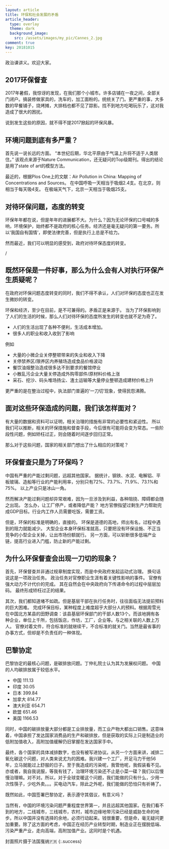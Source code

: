 ```yaml
---
layout: article
title: 环保和社会发展的矛盾
article_header:
  type: overlay
  theme: dark
  background_image:
    src: /assets/images/my_pic/Cannes_2.jpg
comment: true
key: 20181015
---
```


政治课讲义。欢迎大家。

<!--more-->

## 2017环保督查

2017年暑假，我惊讶的发现，在我们那个小城市。许多店铺在一夜之间，全部关门闭户。搞装修做家具的，洗车的，加工面粉的。统统关了门。更严重的事，大多数的早餐铺子，烧烤摊，大排档也都不见了踪影。找不到地方吃喝玩乐了，这对我造成了很大的困扰。

说到发生这些的原因，就不得不提2017掀起的环保风暴。

## 环境问题到底有多严重？

首先说一说长远的方面。
“本世纪后期，华北平原由于气温上升将不适于人类居住。”
该观点来源于Nature Communication，还无疑问的Top级期刊。得出的结论是用了state of art的模型方法。

最近的，根据Plos One上的文献：Air Pollution in China: Mapping of Concentrations and Sources。
在中国呼吸一天相当于吸烟2.4支。在北京，则相当于每天吸4支。
在极端天气下，北京一天相当于吸烟25支。

## 对待环保问题，态度的转变

环保年年都在说，但是年年的进展都不大。为什么？因为无论环保的口号喊的多响，环境保护，始终都不是政府的核心任务。经济还是毫无疑问的第一要务。所以‘我国自有国情’，即使法律完善，但是执行上总是不给力。

然而最近，我们可以明显的感受到，政府对待环保态度的转变。

/<Place Holder>

## 既然环保是一件好事，那么为什么会有人对执行环保产生质疑呢？

在政府对环保问题态度转变的同时，我们不得不承认，人们对环保的态度也正在发生微妙的转变。

环保和经济，至少在目前，是不可兼得的。矛盾正是来源于。
当为了环保影响到了人们的生活的时候，那么人们对待环保的态度所发生的转变也就不足为奇了。

- 人们的生活出现了各种不便利，生活成本增加。
- 很多人的职业和收入收到了影响

例如
- 大量的小微企业关停整顿带来的失业和收入下降
- 关停禁养区/限养区内养殖场造成食品价格波动
- 餐饮油烟整治造成很多达不到要求的餐馆停业
- 小散乱污企业大量关停造成外购零部件/原材料价格上涨
- 采石、挖沙、码头堆场扬尘、渣土运输等大量停业整顿造成建材价格上升

更严重的是在整治过程中，执法部门普遍的‘一刀切’现象，使得民怨沸腾。

## 面对这些环保造成的问题，我们该怎样面对？

有大量的数据和资料可以证明，相关治理的措施有非常的必要性和紧迫性。
所以我们可以推断，相关的环保措施和督查手段，今后很有可能将会变为常态。一些阶段性问题，例如矫枉过正，则会随着时间逐步回归正常。

那么对于这些问题，国家的相关部门想出了什么相应的对策呢？

## 环保督查只是为了环保吗？

中国有严重的产能过剩问题，远超其他国家。
据统计，钢铁、水泥、电解铝、平板玻璃、造船等行业的产能利用率，分别只有72%、73.7%、71.9%、73.1%和75%。
以上产业只是冰山一角。

然而解决产能过剩问题却异常艰难，因为一旦涉及到利益，各种阻挠、障碍都会随之出现。
怎么办，让工厂停产，或者降低产能？
地方官僚指望过剩生产力帮助完成GDP目标。行业内工作人员需要吃饭，需要工资。

但是，环保的标准是明确的，直接的。
环保是道德的高地，师出有名，过程中遇到的阻力就能减少。
大型企业本身环保标准就高，只要把没有环保设施、不正当竞争的小型企业关掉，让出市场份额就行。
另一方面，可以斩断很多低端产业链，提高行业进入门槛，防止新的产能过剩。


## 为什么环保督查会出现一刀切的现象？

首先，环保督查并非通过规章制度实现，而是中央政府发起运动式治理。
换句话说这是一项政治任务。
政治任务对官僚职业生涯有着关键性影响的事件。
官僚有强大动力不计代价的完成。
其在自然会在中央政府向下传递命令的过程中层层加码。
最终形成矫枉过正的结果。

其次，我们都知道堵不如疏。但是基层干部在执行任务时，往往面临无法提前预料的巨大困难。
完成环保目标，某种程度上难度超乎大部分人的预料。根据周雪光在中国北方某县的田野调查：该县基层环保部门的干部人数13个。而该地拥有各种企业，单位上千所，包括饭店，作坊，工厂，企业等。与之相关联的人数上万人。
官僚对着文件，符合标准的就继续干，不合标准的就关门。当然是最省事的办事方式，但却是不负责任的一种体现。


## 巴黎协定

巴黎协定的最核心问题，是碳排放问题。丁仲礼院士认为其为发展权问题。
中国的人均碳排放属于较低水平。

- 中国 111.13
- 印度 30.05
- 日本 399.84
- 加拿大 814.77
- 澳大利亚 654.71
- 欧盟 651.46
- 美国 1166.53

同时，中国的碳排放量大部分都是工业排放量，而工业产物大都出口销售。这意味着，中国承担了发达国家消费品的生产和碳排放，但是获取的实际上只是制造业的低附加值收入，高附加值缓解仍旧掌握在发达国家手中。

最终，各个国家的具体减排数字，也没有被写进协议。从另一个方面来讲，减排二氧化碳这个问题，对人类来说尤为的困难。我兴建一个工厂，开足马力干他56年，立马就能过上舒服的日子。至于我造成的污染呢，我管他呢，我假装看不见。亦或者，我自我说服，等我有钱了，治理环境污染还不止是小菜一碟？我们以后慢慢治理嘛。对不对。所以，对于全球变暖这个问题，我们能做的只有什么，少用一次性筷子，少吃外卖。。。买电动汽车，除此之外呢，我们能做的恐怕只有祈祷了。

既然如此，中国签署巴黎协定，表示遵守其倡议，有意义吗？

当然有，中国的环境污染问题严重程度世界第一，并且远超其他国家。在我们看不到的地方，二线城市，三线城市，农村，城市边缘地带污染已经是威胁生命的地步。所以中国并没有选择的余地，必须行动起来。钱很重要，但是命，毫无疑问更加重要。除了这方面的考虑，中国正在经历产业转型时期，制造业正在摆脱低端、污染严重产业，走向高端，高附加值产业。这同时是个机遇。


封面照片摄于法国戛纳🇫🇷
{:.success}